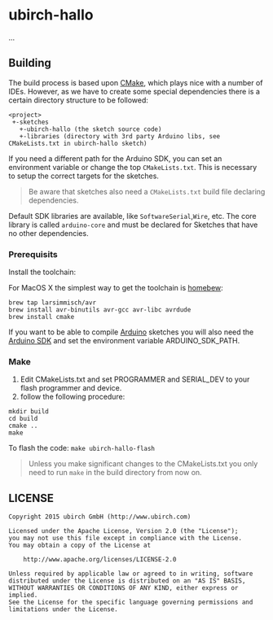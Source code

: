 # ubirch-hallo

...

## Building

The build process is based upon [CMake](http://www.cmake.org/), which plays nice with a number
of IDEs. However, as we have to create some special dependencies there is a certain directory
structure to be followed:

```
<project>
 +-sketches
   +-ubirch-hallo (the sketch source code)
   +-libraries (directory with 3rd party Arduino libs, see CMakeLists.txt in ubirch-hallo sketch)
```

If you need a different path for the Arduino SDK, you can set an environment variable or change
the top ```CMakeLists.txt```. This is necessary to setup the correct targets for the sketches.

> Be aware that sketches also need a ```CMakeLists.txt``` build file declaring dependencies.

Default SDK libraries are available, like ```SoftwareSerial```,```Wire```, etc. The core library is
called ```arduino-core``` and must be declared for Sketches that have no other dependencies.
 
### Prerequisits

Install the toolchain:

For MacOS X the simplest way to get the toolchain is [homebew](http://brew.sh/):

```
brew tap larsimmisch/avr
brew install avr-binutils avr-gcc avr-libc avrdude
brew install cmake
```

If you want to be able to compile [Arduino](https://www.arduino.cc/) sketches you will also need
the [Arduino SDK](https://www.arduino.cc/en/Main/Software) and set the environment variable ARDUINO_SDK_PATH.

### Make

1. Edit CMakeLists.txt and set PROGRAMMER and SERIAL_DEV to your flash programmer and device.
2. follow the following procedure:

```
mkdir build
cd build
cmake ..
make
```

To flash the code: ```make ubirch-hallo-flash```

> Unless you make significant changes to the CMakeLists.txt you only need to run ```make``` in
> the build directory from now on.

## LICENSE

    Copyright 2015 ubirch GmbH (http://www.ubirch.com)
    
    Licensed under the Apache License, Version 2.0 (the "License");
    you may not use this file except in compliance with the License.
    You may obtain a copy of the License at
    
        http://www.apache.org/licenses/LICENSE-2.0
    
    Unless required by applicable law or agreed to in writing, software
    distributed under the License is distributed on an "AS IS" BASIS,
    WITHOUT WARRANTIES OR CONDITIONS OF ANY KIND, either express or implied.
    See the License for the specific language governing permissions and
    limitations under the License.
